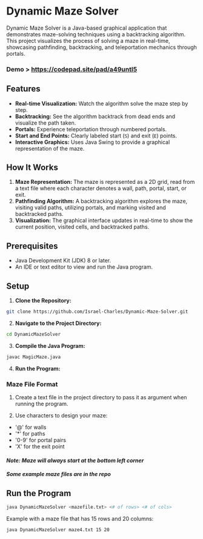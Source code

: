 # Dynamic Maze Solver
Dynamic Maze Solver is a Java-based graphical application that demonstrates maze-solving techniques using a backtracking algorithm. This project visualizes the process of solving a maze in real-time, showcasing pathfinding, backtracking, and teleportation mechanics through portals.

### Demo > https://codepad.site/pad/a49untl5

## Features

- **Real-time Visualization:** Watch the algorithm solve the maze step by step.
- **Backtracking:** See the algorithm backtrack from dead ends and visualize the path taken.
- **Portals:** Experience teleportation through numbered portals.
- **Start and End Points:** Clearly labeled start (`S`) and exit (`E`) points.
- **Interactive Graphics:** Uses Java Swing to provide a graphical representation of the maze.

## How It Works

1. **Maze Representation:** The maze is represented as a 2D grid, read from a text file where each character denotes a wall, path, portal, start, or exit.
2. **Pathfinding Algorithm:** A backtracking algorithm explores the maze, visiting valid paths, utilizing portals, and marking visited and backtracked paths.
3. **Visualization:** The graphical interface updates in real-time to show the current position, visited cells, and backtracked paths.

## Prerequisites

- Java Development Kit (JDK) 8 or later.
- An IDE or text editor to view and run the Java program.

## Setup

1. **Clone the Repository:**

```bash
git clone https://github.com/Israel-Charles/Dynamic-Maze-Solver.git
```

2. **Navigate to the Project Directory:**

```bash
cd DynamicMazeSolver
```

3. **Compile the Java Program:**

```bash
javac MagicMaze.java
```

4. **Run the Program:**



### Maze File Format

1. Create a text file in the project directory to pass it as argument when running the program.

2. Use characters to design your maze:

- '@' for walls
- '*' for paths
- '0-9' for portal pairs
- 'X' for the exit point<br/>

#### ***Note: Maze will always start at the bottom left corner***

#### ***Some example maze files are in the repo***

## Run the Program

```bash
java DynamicMazeSolver <mazefile.txt> <# of rows> <# of cols>
```
Example with a maze file that has 15 rows and 20 columns:
```bash
java DynamicMazeSolver maze4.txt 15 20
```
